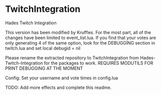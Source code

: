 # TwitchIntegration
Hades Twitch Integration

This version has been modified by Kruffles. For the most part, all of the changes have been limited to event_list.lua.
If you find that your votes are only generating 4 of the same option, look for the DEBUGGING section in twitch.lua and set local debugid = nil

Please rename the extracted repository to TwitchIntegration from Hades-Twitch-Integration for the packages to work.
REQUIRES MODUTILS FOR PRINT DEBUGGING AT THE MOMENT

Config: Set your username and vote times in config.lua

TODO: Add more effects and complete this readme.
